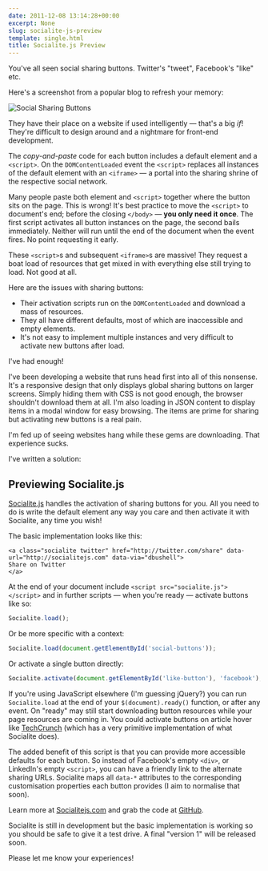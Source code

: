 ```yaml
---
date: 2011-12-08 13:14:28+00:00
excerpt: None
slug: socialite-js-preview
template: single.html
title: Socialite.js Preview
---
```


You've all seen social sharing buttons. Twitter's "tweet", Facebook's "like" etc.

Here's a screenshot from a popular blog to refresh your memory:

![Social Sharing Buttons](/images/2011/12/Screen-shot-2011-12-05-at-09.31.42.png)

They have their place on a website if used intelligently — that's a big *if*! They're difficult to design around and a nightmare for front-end development.

The *copy-and-paste* code for each button includes a default element and a `<script>`. On the `DOMContentLoaded` event the `<script>` replaces all instances of the default element with an `<iframe>` — a portal into the sharing shrine of the respective social network.

Many people paste both element and `<script>` together where the button sits on the page. This is wrong! It's best practice to move the `<script>` to document's end; before the closing `</body>` — **you only need it once**. The first script activates all button instances on the page, the second bails immediately. Neither will run until the end of the document when the event fires. No point requesting it early.

These `<script>`s and subsequent `<iframe>`s are massive! They request a boat load of resources that get mixed in with everything else still trying to load. Not good at all.

Here are the issues with sharing buttons:

* Their activation scripts run on the `DOMContentLoaded` and download a mass of resources.
* They all have different defaults, most of which are inaccessible and empty elements.
* It's not easy to implement multiple instances and very difficult to activate new buttons after load.

I've had enough!

I've been developing a website that runs head first into all of this nonsense. It's a responsive design that only displays global sharing buttons on larger screens. Simply hiding them with CSS is not good enough, the browser shouldn't download them at all. I'm also loading in JSON content to display items in a modal window for easy browsing. The items are prime for sharing but activating new buttons is a real pain.

I'm fed up of seeing websites hang while these gems are downloading. That experience sucks.

I've written a solution:

## Previewing Socialite.js

[Socialite.js](http://socialitejs.com) handles the activation of sharing buttons for you. All you need to do is write the default element any way you care and then activate it with Socialite, any time you wish!

The basic implementation looks like this:

````markup
<a class="socialite twitter" href="http://twitter.com/share" data-url="http://socialitejs.com" data-via="dbushell">
Share on Twitter
</a>
````

At the end of your document include `<script src="socialite.js"></script>` and in further scripts — when you're ready — activate buttons like so:

````javascript
Socialite.load();
````

Or be more specific with a context:

````javascript
Socialite.load(document.getElementById('social-buttons'));
````

Or activate a single button directly:

````javascript
Socialite.activate(document.getElementById('like-button'), 'facebook');
````

If you're using JavaScript elsewhere (I'm guessing jQuery?) you can run `Socialite.load` at the end of your `$(document).ready()` function, or after any event. On "ready" may still start downloading button resources while your page resources are coming in. You could activate buttons on article hover like [TechCrunch](http://techcrunch.com/) (which has a very primitive implementation of what Socialite does).

The added benefit of this script is that you can provide more accessible defaults for each button. So instead of Facebook's empty `<div>`, or LinkedIn's empty `<script>`, you can have a friendly link to the alternate sharing URLs. Socialite maps all `data-*` attributes to the corresponding customisation properties each button provides (I aim to normalise that soon).

Learn more at [Socialitejs.com](http://socialitejs.com) and grab the code at [GitHub](https://github.com/dbushell/Socialite).

Socialite is still in development but the basic implementation is working so you should be safe to give it a test drive. A final "version 1" will be released soon.

Please let me know your experiences!
